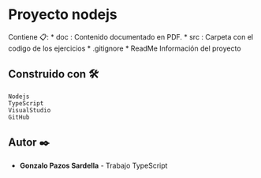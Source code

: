 # Proyecto nodejs

Contiene 📋: 
    * doc : Contenido documentado en PDF.
    * src : Carpeta con el codigo de los ejercicios
    * .gitignore
    * ReadMe Información del proyecto

## Construido con 🛠️

    Nodejs
    TypeScript
    VisualStudio
    GitHub

## Autor ✒️

* **Gonzalo Pazos Sardella** - Trabajo TypeScript
